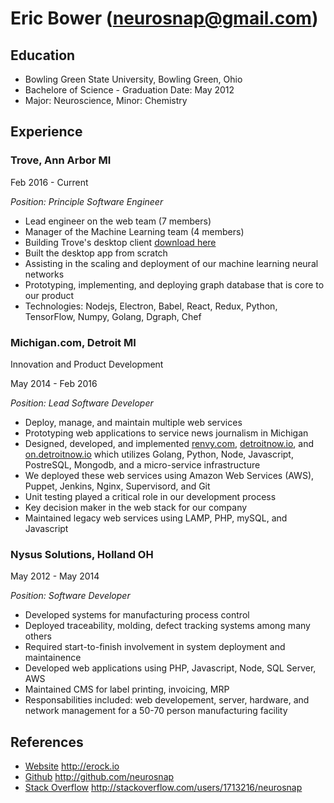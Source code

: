 Eric Bower ([neurosnap@gmail.com](mailto:neurosnap@gmail.com))
==========

Education
---------

* Bowling Green State University, Bowling Green, Ohio
* Bachelore of Science - Graduation Date: May 2012
* Major: Neuroscience, Minor: Chemistry

Experience
----------

### Trove, Ann Arbor MI
Feb 2016 - Current

_Position: Principle Software Engineer_

* Lead engineer on the web team (7 members)
* Manager of the Machine Learning team (4 members)
* Building Trove's desktop client [download here](http://trove.com/desktop)
* Built the desktop app from scratch
* Assisting in the scaling and deployment of our machine learning neural networks
* Prototyping, implementing, and deploying graph database that is core to our product
* Technologies: Nodejs, Electron, Babel, React, Redux, Python, TensorFlow, Numpy, Golang, Dgraph, Chef

### Michigan.com, Detroit MI
Innovation and Product Development

May 2014 - Feb 2016

_Position: Lead Software Developer_

* Deploy, manage, and maintain multiple web services
* Prototyping web applications to service news journalism in Michigan
* Designed, developed, and implemented [renvy.com](http://renvy.com),
[detroitnow.io](http://detroitnow.io), and [on.detroitnow.io](http://everydash.detroitnow.io/) which
utilizes Golang, Python, Node, Javascript, PostreSQL, Mongodb, and a micro-service infrastructure
* We deployed these web services using Amazon Web Services (AWS), Puppet,
Jenkins, Nginx, Supervisord, and Git
* Unit testing played a critical role in our development process
* Key decision maker in the web stack for our company
* Maintained legacy web services using LAMP, PHP, mySQL, and Javascript

### Nysus Solutions, Holland OH
May 2012 - May 2014

_Position: Software Developer_

* Developed systems for manufacturing process control
* Deployed traceability, molding, defect tracking systems among many others
* Required start-to-finish involvement in system deployment and maintainence
* Developed web applications using PHP, Javascript, Node, SQL Server, AWS
* Maintained CMS for label printing, invoicing, MRP
* Responsabilities included: web developement, server, hardware, and network
management for a 50-70 person manufacturing facility

References
----------

* [Website](http://erock.io) http://erock.io
* [Github](http://github.com/neurosnap) http://github.com/neurosnap
* [Stack Overflow](http://stackoverflow.com/users/1713216/neurosnap)
http://stackoverflow.com/users/1713216/neurosnap
